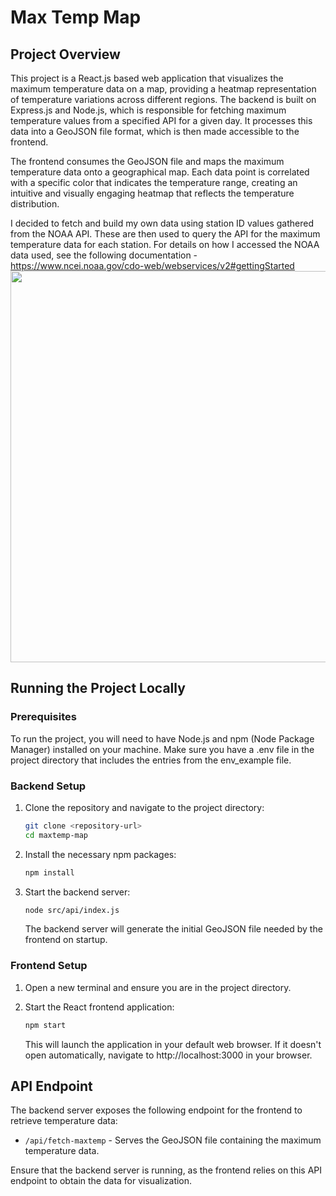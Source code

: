 # Max Temp Map

## Project Overview

This project is a React.js based web application that visualizes the maximum temperature data on a map, providing a heatmap representation of temperature variations across different regions. The backend is built on Express.js and Node.js, which is responsible for fetching maximum temperature values from a specified API for a given day. It processes this data into a GeoJSON file format, which is then made accessible to the frontend.

The frontend consumes the GeoJSON file and maps the maximum temperature data onto a geographical map. Each data point is correlated with a specific color that indicates the temperature range, creating an intuitive and visually engaging heatmap that reflects the temperature distribution.

I decided to fetch and build my own data using station ID values gathered from the NOAA API. These are then used to query the API for the maximum temperature data for each station.
For details on how I accessed the NOAA data used, see the following documentation - https://www.ncei.noaa.gov/cdo-web/webservices/v2#gettingStarted
<img src="https://johndan2354.github.io/hobbieImages/maxtemp.PNG" width="1183" height="626" />
## Running the Project Locally

### Prerequisites

To run the project, you will need to have Node.js and npm (Node Package Manager) installed on your machine.
Make sure you have a .env file in the project directory that includes the entries from the env_example file.

### Backend Setup

1. Clone the repository and navigate to the project directory:
   ```sh
   git clone <repository-url>
   cd maxtemp-map
   ```

2. Install the necessary npm packages:
   ```sh
   npm install
   ```

3. Start the backend server:
   ```sh
   node src/api/index.js
   ```
   The backend server will generate the initial GeoJSON file needed by the frontend on startup.

### Frontend Setup

1. Open a new terminal and ensure you are in the project directory.

2. Start the React frontend application:
   ```sh
   npm start
   ```
   This will launch the application in your default web browser. If it doesn't open automatically, navigate to http://localhost:3000 in your browser.

## API Endpoint

The backend server exposes the following endpoint for the frontend to retrieve temperature data:

- `/api/fetch-maxtemp` - Serves the GeoJSON file containing the maximum temperature data.

Ensure that the backend server is running, as the frontend relies on this API endpoint to obtain the data for visualization.

